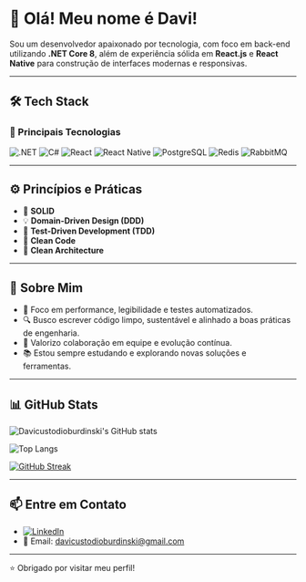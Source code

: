 # 👋 Olá! Meu nome é Davi!

Sou um desenvolvedor apaixonado por tecnologia, com foco em back-end utilizando **.NET Core 8**, além de experiência sólida em **React.js** e **React Native** para construção de interfaces modernas e responsivas.

---

## 🛠️ Tech Stack

### 🧩 Principais Tecnologias

![.NET](https://img.shields.io/badge/.NET%20Core-512BD4?style=for-the-badge&logo=dotnet&logoColor=white)
![C#](https://img.shields.io/badge/C%23-239120?style=for-the-badge&logo=csharp&logoColor=white)
![React](https://img.shields.io/badge/React.js-61DAFB?style=for-the-badge&logo=react&logoColor=black)
![React Native](https://img.shields.io/badge/React%20Native-61DAFB?style=for-the-badge&logo=react&logoColor=black)
![PostgreSQL](https://img.shields.io/badge/PostgreSQL-336791?style=for-the-badge&logo=postgresql&logoColor=white)
![Redis](https://img.shields.io/badge/Redis-DC382D?style=for-the-badge&logo=redis&logoColor=white)
![RabbitMQ](https://img.shields.io/badge/RabbitMQ-FF6600?style=for-the-badge&logo=rabbitmq&logoColor=white)

---

## ⚙️ Princípios e Práticas

- 🧱 **SOLID**
- 💡 **Domain-Driven Design (DDD)**
- 🧪 **Test-Driven Development (TDD)**
- 🧼 **Clean Code**
- 🔁 **Clean Architecture**

---

## 🚀 Sobre Mim

- 🎯 Foco em performance, legibilidade e testes automatizados.
- 🔍 Busco escrever código limpo, sustentável e alinhado a boas práticas de engenharia.
- 🤝 Valorizo colaboração em equipe e evolução contínua.
- 📚 Estou sempre estudando e explorando novas soluções e ferramentas.

---

## 📊 GitHub Stats

![Davicustodioburdinski's GitHub stats](https://github-readme-stats.vercel.app/api?username=davicustodioburdinski&show_icons=true&theme=dark&count_private=true)

![Top Langs](https://github-readme-stats.vercel.app/api/top-langs/?username=davicustodioburdinski&layout=compact&theme=dark)

[![GitHub Streak](https://streak-stats.demolab.com?user=davicustodioburdinski&theme=dark&date_format=M%20j%5B%2C%20Y%5D)](https://git.io/streak-stats)

---
## 📫 Entre em Contato

- [![LinkedIn](https://img.shields.io/badge/LinkedIn-0077B5?style=flat-square&logo=linkedin&logoColor=white)](https://www.linkedin.com/in/davicustodioburdinski/)
- 📧 Email: davicustodioburdinski@gmail.com

---

⭐ Obrigado por visitar meu perfil!
